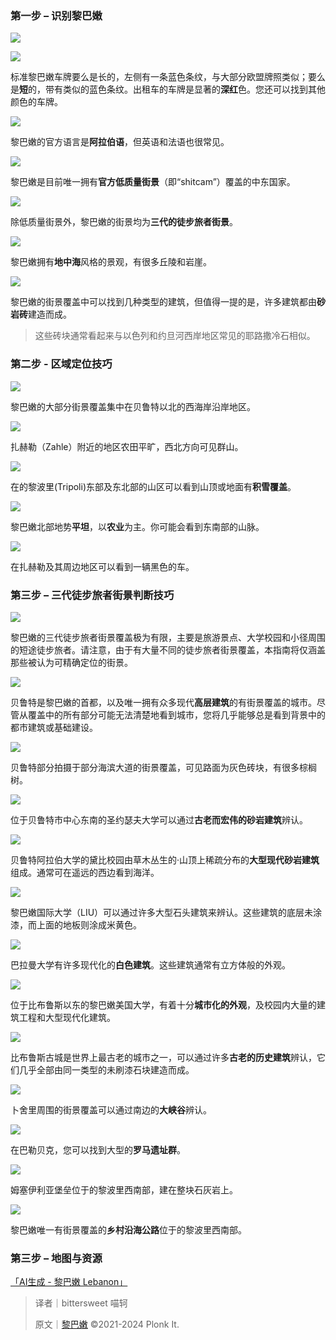 ### **第一步 – 识别黎巴嫩**
![](https://cdn.nlark.com/yuque/0/2024/png/35750154/1722602334231-c928227b-23ce-4334-b526-6a7f350d8af2.png)

![](https://cdn.nlark.com/yuque/0/2024/png/35193536/1712794041753-770abf10-1813-400f-9813-cbae12e0964b.png)

标准黎巴嫩车牌要么是长的，左侧有一条蓝色条纹，与大部分欧盟牌照类似；要么是**短**的，带有类似的蓝色条纹。出租车的车牌是显著的**深红**色。您还可以找到其他颜色的车牌。

![](https://cdn.nlark.com/yuque/0/2024/png/35193536/1712794042379-31282371-370c-477f-863d-570b0f8ba1b5.png)

黎巴嫩的官方语言是**阿拉伯语**，但英语和法语也很常见。

![](https://cdn.nlark.com/yuque/0/2024/png/35750154/1722602130311-19ffeb39-2059-4e72-b810-84d88fab6410.png)

黎巴嫩是目前唯一拥有**官方低质量街景**（即“shitcam”）覆盖的中东国家。

![](https://cdn.nlark.com/yuque/0/2024/png/35750154/1722602131404-8863e80d-2105-401e-97f3-ce9b98299f87.png)

除低质量街景外，黎巴嫩的街景均为**三代的徒步旅者街景**。

![](https://cdn.nlark.com/yuque/0/2024/png/35193536/1712794051055-6f387a77-978b-4fa4-aadc-9208ecc4fea2.png)

黎巴嫩拥有**地中海**风格的景观，有很多丘陵和岩崖。

![](https://cdn.nlark.com/yuque/0/2024/png/35193536/1712794047726-2c76f2a1-f51d-44e4-ae31-cdfc0b947e87.png)

黎巴嫩的街景覆盖中可以找到几种类型的建筑，但值得一提的是，许多建筑都由**砂岩砖**建造而成。

> 这些砖块通常看起来与以色列和约旦河西岸地区常见的耶路撒冷石相似。
>



### 第二步 - 区域定位技巧
![](https://cdn.nlark.com/yuque/0/2024/png/35750154/1722602443193-2d4294b8-654d-43e5-a963-3a3eae987993.png)

黎巴嫩的大部分街景覆盖集中在贝鲁特以北的西海岸沿岸地区。

![](https://cdn.nlark.com/yuque/0/2024/png/35750154/1722601514121-6ab1cbbb-78b6-4403-a21c-1a1bac2e596f.png)

扎赫勒（Zahle）附近的地区农田平旷，西北方向可见群山。

![](https://cdn.nlark.com/yuque/0/2024/png/35750154/1722601515250-ee62ce4b-a5ef-4f77-a098-391431e2ebf1.png)

在的黎波里(Tripoli)东部及东北部的山区可以看到山顶或地面有**积雪覆盖**。

![](https://cdn.nlark.com/yuque/0/2024/png/35750154/1722601514409-8d7dbca3-74c3-4815-8bd2-c5074b611586.png)

黎巴嫩北部地势**平坦**，以**农业**为主。你可能会看到东南部的山脉。

![](https://cdn.nlark.com/yuque/0/2024/png/35750154/1722601513108-3e707196-2ce1-47ed-9250-61b55c111086.png)



在扎赫勒及其周边地区可以看到一辆黑色的车。

### **第三步 – 三代徒步旅者街景判断技巧**
![](https://cdn.nlark.com/yuque/0/2024/png/35750154/1722601399932-c9747d69-eff8-49be-ab92-2cab7ca7b174.png)

黎巴嫩的三代徒步旅者街景覆盖极为有限，主要是旅游景点、大学校园和小径周围的短途徒步旅者。请注意，由于有大量不同的徒步旅者街景覆盖，本指南将仅涵盖那些被认为可精确定位的街景。

![](https://cdn.nlark.com/yuque/0/2024/png/35193536/1712794047945-86cffdd8-ad72-4234-b6d7-13998e0a585f.png)

贝鲁特是黎巴嫩的首都，以及唯一拥有众多现代**高层建筑**的有街景覆盖的城市。尽管从覆盖中的所有部分可能无法清楚地看到城市，您将几乎能够总是看到背景中的都市建筑或基础建设。

![](https://cdn.nlark.com/yuque/0/2024/png/35193536/1712794047822-c66f168d-6203-44cf-943d-5d81a328c705.png)

贝鲁特部分拍摄于部分海滨大道的街景覆盖，可见路面为灰色砖块，有很多棕榈树。

![](https://cdn.nlark.com/yuque/0/2024/png/35193536/1712794052346-1a5797c1-7bb1-471c-bc6c-f5b7cc067e4d.png)

位于贝鲁特市中心东南的圣约瑟夫大学可以通过**古老而宏伟的砂岩建筑**辨认。

![](https://cdn.nlark.com/yuque/0/2024/png/35193536/1712794051674-277c2fd5-0229-4d52-8bba-abad8042ac72.png)

贝鲁特阿拉伯大学的黛比校园由草木丛生的·山顶上稀疏分布的**大型现代砂岩建筑**组成。通常可在遥远的西边看到海洋。

![](https://cdn.nlark.com/yuque/0/2024/png/35193536/1712794051662-77636a4a-f1c5-4006-b6f7-f998692c5eec.png)

黎巴嫩国际大学（LIU）可以通过许多大型石头建筑来辨认。这些建筑的底层未涂漆，而上面的地板则涂成米黄色。

![](https://cdn.nlark.com/yuque/0/2024/png/35193536/1712794051712-c136d493-572d-41c9-89e1-6925d4a52ce2.png)

巴拉曼大学有许多现代化的**白色建筑**。这些建筑通常有立方体般的外观。

![](https://cdn.nlark.com/yuque/0/2024/png/35193536/1712794054819-5afcdeaa-a723-4b78-a983-6c84eb45628b.png)

位于比布鲁斯以东的黎巴嫩美国大学，有着十分**城市化的外观**，及校园内大量的建筑工程和大型现代化建筑。

![](https://cdn.nlark.com/yuque/0/2024/png/35193536/1712794056490-6f4f7b1e-ad08-4b2f-a0d9-5c28f2f86d62.png)

比布鲁斯古城是世界上最古老的城市之一，可以通过许多**古老的历史建筑**辨认，它们几乎全部由同一类型的未刷漆石块建造而成。

![](https://cdn.nlark.com/yuque/0/2024/png/35193536/1712794056034-cad6f680-c16b-4a92-bb7d-ea41fcfb6a71.png)

卜舍里周围的街景覆盖可以通过南边的**大峡谷**辨认。

![](https://cdn.nlark.com/yuque/0/2024/png/35193536/1712794055871-aeda4fdf-9be0-4794-94b5-62fb724da5a1.png)

在巴勒贝克，您可以找到大型的**罗马遗址群**。

![](https://cdn.nlark.com/yuque/0/2024/png/35193536/1712794056240-dbf6689c-7f63-4556-90ad-226cd49a8996.png)

姆塞伊利亚堡垒位于的黎波里西南部，建在整块石灰岩上。

![](https://cdn.nlark.com/yuque/0/2024/png/35193536/1712794058192-835ad114-9184-436e-aa69-3e31bda58a86.png)

黎巴嫩唯一有街景覆盖的**乡村沿海公路**位于的黎波里西南部。

### **第三步 – 地图与资源**
[「AI生成 - 黎巴嫩 Lebanon」](https://tuxun.fun/maps_detail?mapsId=2555)



> 译者｜bittersweet 喵轲
>
> 原文｜[黎巴嫩](https://www.plonkit.net/lebanon) ©2021-2024 Plonk It.
>

